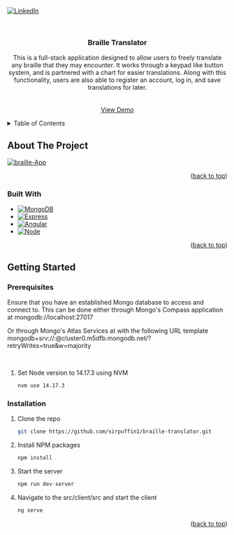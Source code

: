 <!-- Improved compatibility of back to top link: See: https://github.com/othneildrew/Best-README-Template/pull/73 -->
<a name="readme-top"></a>

<!-- PROJECT SHIELDS -->


[![LinkedIn][linkedin-shield]][linkedin-url]



<!-- PROJECT LOGO -->
<br />
<div align="center">
  

<h3 align="center">Braille Translator</h3>

  <p align="center">
   This is a full-stack application designed to allow users to freely translate any braille that they may encounter. It works through a keypad like button system, and is partnered with a chart for easier translations. Along with this functionality, users are also able to register an account, log in, and save translations for later. 
    <br />
    <br />
    <br />
    <a href="https://braille-app.herokuapp.com/">View Demo</a>
  </p>
</div>



<!-- TABLE OF CONTENTS -->
<details>
  <summary>Table of Contents</summary>
  <ol>
    <li>
      <a href="#about-the-project">About The Project</a>
      <ul>
        <li><a href="#built-with">Built With</a></li>
      </ul>
    </li>
    <li>
      <a href="#getting-started">Getting Started</a>
      <ul>
        <li><a href="#prerequisites">Prerequisites</a></li>
        <li><a href="#installation">Installation</a></li>
      </ul>
    </li>
    <li><a href="#license">License</a></li>
    <li><a href="#contact">Contact</a></li>
  </ol>
</details>



<!-- ABOUT THE PROJECT -->
## About The Project

<a href="https://ibb.co/q13d6wq"><img src="https://i.ibb.co/MNxsdLw/braille-App.jpg" alt="braille-App" border="0" /></a>

<p align="right">(<a href="#readme-top">back to top</a>)</p>



### Built With
* [![MongoDB][MongoDB]][Mongo-url]
* [![Express][Express]][Express-url]
* [![Angular][Angular.io]][Angular-url]
* [![Node][Node]][Node-url]



<p align="right">(<a href="#readme-top">back to top</a>)</p>



<!-- GETTING STARTED -->
## Getting Started

### Prerequisites

Ensure that you have an established Mongo database to access and connect to. This can be done either through Mongo's Compass application at mongodb://localhost:27017
<br>

Or through Mongo's Atlas Services at with the following URL template
<br>
mongodb+srv://<USER>:<PASSWORD>@cluster0.m5dfb.mongodb.net/<DATABASE>?retryWrites=true&w=majority

<br>

1. Set Node version to 14.17.3 using NVM
   ```sh
   nvm use 14.17.3
   ```

### Installation

1. Clone the repo
   ```sh
   git clone https://github.com/sirpuffin1/braille-translator.git
   ```
2. Install NPM packages
   ```sh
   npm install
   ```
3. Start the server
   ```js
   npm run dev-server
   ```
   
4. Navigate to the src/client/src and start the client
   ```js
   ng serve
   ```

<p align="right">(<a href="#readme-top">back to top</a>)</p>

<!-- MARKDOWN LINKS & IMAGES -->
[linkedin-shield]: https://img.shields.io/badge/-LinkedIn-black.svg?style=for-the-badge&logo=linkedin&colorB=555
[linkedin-url]: https://www.linkedin.com/in/angel-cruz-50304623b/
[product-screenshot]: images/screenshot.png
[Angular.io]: https://img.shields.io/badge/Angular-DD0031?style=for-the-badge&logo=angular&logoColor=white
[Angular-url]: https://angular.io/
[MongoDB]: https://img.shields.io/badge/MongoDB-4EA94B?style=for-the-badge&logo=mongodb&logoColor=white
[Mongo-url]: https://www.mongodb.com/
[Express]: https://img.shields.io/badge/Express.js-000000?style=for-the-badge&logo=express&logoColor=white
[Express-url]: https://expressjs.com/
[Node]: https://img.shields.io/badge/Node.js-339933?style=for-the-badge&logo=nodedotjs&logoColor=white
[Node-url]: https://nodejs.org/en/
